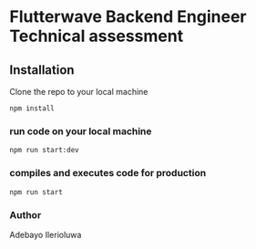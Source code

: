 # Flutterwave Backend Engineer Technical assessment

## Installation
Clone the repo to your local machine 

```
npm install
```

### run code on your local machine

```
npm run start:dev
```

### compiles and executes code for production

```
npm run start
```

### Author 

Adebayo Ilerioluwa